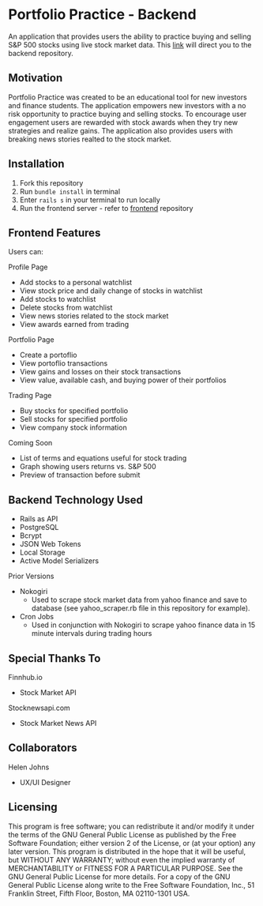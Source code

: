 # Portfolio Practice - Backend

An application that provides users the ability to practice buying and selling S&P 500 stocks using live stock market data. This [link](https://github.com/matthewsedlacek/portfolio-practice-frontend) will direct you to the backend repository.

## Motivation

Portfolio Practice was created to be an educational tool for new investors and finance students. The application empowers new investors with a no risk opportunity to practice buying and selling stocks. To encourage user engagement users are rewarded with stock awards when they try new strategies and realize gains. The application also provides users with breaking news stories realted to the stock market.

## Installation

1. Fork this repository
2. Run `bundle install` in terminal
3. Enter `rails s` in your terminal to run locally
4. Run the frontend server - refer to [frontend](https://github.com/matthewsedlacek/portfolio-practice-frontend) repository

## Frontend Features

Users can:

Profile Page

- Add stocks to a personal watchlist
- View stock price and daily change of stocks in watchlist
- Add stocks to watchlist
- Delete stocks from watchlist
- View news stories related to the stock market
- View awards earned from trading

Portfolio Page

- Create a portoflio
- View portoflio transactions
- View gains and losses on their stock transactions
- View value, available cash, and buying power of their portfolios

Trading Page

- Buy stocks for specified portfolio
- Sell stocks for specified portfolio
- View company stock information

Coming Soon

- List of terms and equations useful for stock trading
- Graph showing users returns vs. S&P 500
- Preview of transaction before submit

## Backend Technology Used

- Rails as API
- PostgreSQL
- Bcrypt
- JSON Web Tokens
- Local Storage
- Active Model Serializers

Prior Versions

- Nokogiri
  - Used to scrape stock market data from yahoo finance and save to database (see yahoo_scraper.rb file in this repository for example).
- Cron Jobs
  - Used in conjunction with Nokogiri to scrape yahoo finance data in 15 minute intervals during trading hours

## Special Thanks To

Finnhub.io

- Stock Market API

Stocknewsapi.com

- Stock Market News API

## Collaborators

Helen Johns

- UX/UI Designer

## Licensing

This program is free software; you can redistribute it and/or modify it under the terms of the GNU General Public License as published by the Free Software Foundation; either version 2 of the License, or (at your option) any later version.
This program is distributed in the hope that it will be useful, but WITHOUT ANY WARRANTY; without even the implied warranty of MERCHANTABILITY or FITNESS FOR A PARTICULAR PURPOSE. See the GNU General Public License for more details.
For a copy of the GNU General Public License along write to the Free Software Foundation, Inc., 51 Franklin Street, Fifth Floor, Boston, MA 02110-1301 USA.
